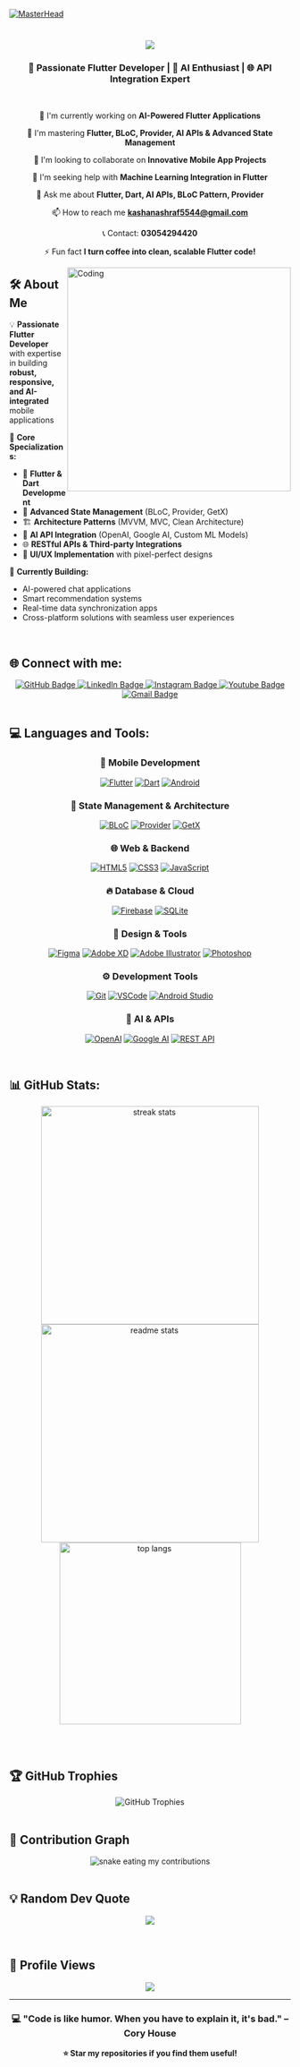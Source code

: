 [![MasterHead](https://firebasestorage.googleapis.com/v0/b/flexi-coding.appspot.com/o/dempgi7-520f8d5f-63d4-4453-8822-dbc149ae27f8.gif?alt=media&token=91c0c7b2-93c3-4029-b011-1a8703c5730d)](https://www.linkedin.com/in/kashan-ashraf-083233233/)

<h1 align="center">
  <img src="https://readme-typing-svg.herokuapp.com/?font=Righteous&size=35&center=true&vCenter=true&width=500&height=70&duration=4000&lines=Hi+There!+👋;+I'm+Kashan+Ashraf!;" />
</h1>

<h3 align="center">🚀 Passionate Flutter Developer | 🤖 AI Enthusiast | 🌐 API Integration Expert</h3>

<br/>

<div align="center">
 
 🔭 I'm currently working on **AI-Powered Flutter Applications**
 
 🌱 I'm mastering **Flutter, BLoC, Provider, AI APIs & Advanced State Management**
 
 👯 I'm looking to collaborate on **Innovative Mobile App Projects**
 
 🤝 I'm seeking help with **Machine Learning Integration in Flutter**
 
 💬 Ask me about **Flutter, Dart, AI APIs, BLoC Pattern, Provider**
 
 📫 How to reach me **kashanashraf5544@gmail.com**
 
 📞 Contact: **03054294420**
 
 ⚡ Fun fact **I turn coffee into clean, scalable Flutter code!**

</div>

<img align="right" alt="Coding" width="400" src="https://media.tenor.com/rePDfDWO3XoAAAAd/hacking.gif">

## 🛠️ About Me

💡 **Passionate Flutter Developer** with expertise in building **robust, responsive, and AI-integrated** mobile applications

🎯 **Core Specializations:**
- 📱 **Flutter & Dart Development**
- 🔄 **Advanced State Management** (BLoC, Provider, GetX)
- 🏗️ **Architecture Patterns** (MVVM, MVC, Clean Architecture)
- 🤖 **AI API Integration** (OpenAI, Google AI, Custom ML Models)
- 🌐 **RESTful APIs & Third-party Integrations**
- 🎨 **UI/UX Implementation** with pixel-perfect designs

🚀 **Currently Building:**
- AI-powered chat applications
- Smart recommendation systems
- Real-time data synchronization apps
- Cross-platform solutions with seamless user experiences

<br clear="both"/>

## 🌐 Connect with me:
<div align="center">
  <a href="https://github.com/Kashannn">
    <img src="https://img.shields.io/badge/GitHub-100000?style=for-the-badge&logo=github&logoColor=white" alt="GitHub Badge"/>
  </a>
  <a href="https://www.linkedin.com/in/kashan-ashraf-083233233/">
    <img src="https://img.shields.io/badge/LinkedIn-0077B5?style=for-the-badge&logo=linkedin&logoColor=white" alt="LinkedIn Badge" />
  </a>
  <a href="https://www.instagram.com/kashan_ashraf_chajra/">
    <img src="https://img.shields.io/badge/Instagram-E4405F?style=for-the-badge&logo=instagram&logoColor=white" alt="Instagram Badge"/>
  </a>
  <a href="https://www.youtube.com/@powertechnologykashi8465">
    <img src="https://img.shields.io/badge/YouTube-FF0000?style=for-the-badge&logo=youtube&logoColor=white" alt="Youtube Badge"/>
  </a>
  <a href="mailto:kashanashraf5544@gmail.com">
    <img src="https://img.shields.io/badge/Gmail-D14836?style=for-the-badge&logo=gmail&logoColor=white" alt="Gmail Badge"/>
  </a>
</div>

<br/>

## 💻 Languages and Tools:

<div align="center">
  
### 📱 Mobile Development
[![Flutter](https://img.shields.io/badge/Flutter-02569B?style=for-the-badge&logo=flutter&logoColor=white)]()
[![Dart](https://img.shields.io/badge/Dart-0175C2?style=for-the-badge&logo=dart&logoColor=white)]()
[![Android](https://img.shields.io/badge/Android-3DDC84?style=for-the-badge&logo=android&logoColor=white)]()

### 🎯 State Management & Architecture
[![BLoC](https://img.shields.io/badge/BLoC-FF6B35?style=for-the-badge&logo=flutter&logoColor=white)]()
[![Provider](https://img.shields.io/badge/Provider-02569B?style=for-the-badge&logo=flutter&logoColor=white)]()
[![GetX](https://img.shields.io/badge/GetX-9C27B0?style=for-the-badge&logo=flutter&logoColor=white)]()

### 🌐 Web & Backend
[![HTML5](https://img.shields.io/badge/HTML5-E34F26?style=for-the-badge&logo=html5&logoColor=white)]()
[![CSS3](https://img.shields.io/badge/CSS3-1572B6?style=for-the-badge&logo=css3&logoColor=white)]()
[![JavaScript](https://img.shields.io/badge/JavaScript-F7DF1E?style=for-the-badge&logo=javascript&logoColor=black)]()

### 🔥 Database & Cloud
[![Firebase](https://img.shields.io/badge/Firebase-039BE5?style=for-the-badge&logo=Firebase&logoColor=white)]()
[![SQLite](https://img.shields.io/badge/SQLite-07405E?style=for-the-badge&logo=sqlite&logoColor=white)]()

### 🎨 Design & Tools
[![Figma](https://img.shields.io/badge/Figma-F24E1E?style=for-the-badge&logo=figma&logoColor=white)]()
[![Adobe XD](https://img.shields.io/badge/Adobe%20XD-470137?style=for-the-badge&logo=Adobe%20XD&logoColor=#FF61F6)]()
[![Adobe Illustrator](https://img.shields.io/badge/Adobe%20Illustrator-FF9A00?style=for-the-badge&logo=adobe%20illustrator&logoColor=white)]()
[![Photoshop](https://img.shields.io/badge/Adobe%20Photoshop-31A8FF?style=for-the-badge&logo=Adobe%20Photoshop&logoColor=black)]()

### ⚙️ Development Tools
[![Git](https://img.shields.io/badge/GIT-E44C30?style=for-the-badge&logo=git&logoColor=white)]()
[![VSCode](https://img.shields.io/badge/VSCode-0078D4?style=for-the-badge&logo=visual%20studio%20code&logoColor=white)]()
[![Android Studio](https://img.shields.io/badge/Android_Studio-3DDC84?style=for-the-badge&logo=android-studio&logoColor=white)]()

### 🤖 AI & APIs
[![OpenAI](https://img.shields.io/badge/OpenAI-412991?style=for-the-badge&logo=openai&logoColor=white)]()
[![Google AI](https://img.shields.io/badge/Google_AI-4285F4?style=for-the-badge&logo=google&logoColor=white)]()
[![REST API](https://img.shields.io/badge/REST_API-FF6B35?style=for-the-badge&logo=api&logoColor=white)]()

</div>

<br/>

## 📊 GitHub Stats:

<div align="center">
  <img width="390" src="https://github-readme-streak-stats.herokuapp.com/?user=Kashannn&count_private=true&theme=react&border_radius=10" alt="streak stats"/>
  <img width="390" src="https://github-readme-stats.vercel.app/api?username=Kashannn&count_private=true&show_icons=true&theme=react&rank_icon=github&border_radius=10" alt="readme stats" />
  <br/>
  <img width="325" align="center" src="https://github-readme-stats.vercel.app/api/top-langs/?username=Kashannn&hide=HTML&langs_count=8&layout=compact&theme=react&border_radius=10&size_weight=0.5&count_weight=0.5&exclude_repo=github-readme-stats" alt="top langs" />
</div>

<br/><br/>

## 🏆 GitHub Trophies
<div align="center">
  <img src="https://github-profile-trophy.vercel.app/?username=Kashannn&theme=radical&no-frame=false&no-bg=false&margin-w=4" alt="GitHub Trophies"/>
</div>

<br/>

## 🐍 Contribution Graph
<div align="center">
  <img alt="snake eating my contributions" src="https://raw.githubusercontent.com/Kashannn/Kashannn/output/github-contribution-grid-snake.svg" />
</div>

<br/>

## 💡 Random Dev Quote
<div align="center">
  
![](https://quotes-github-readme.vercel.app/api?type=horizontal&theme=radical)

</div>

<br/>

## 👀 Profile Views
<div align="center">
  
[![](https://visitcount.itsvg.in/api?id=Kashannn&icon=0&color=0)](https://visitcount.itsvg.in)

</div>

---
<div align="center">
  
### 💻 "Code is like humor. When you have to explain it, it's bad." – Cory House

**⭐ Star my repositories if you find them useful!**

</div>
